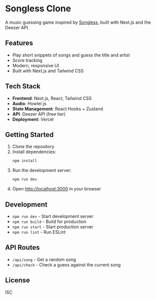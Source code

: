 # Songless Clone

A music guessing game inspired by [Songless](https://lessgames.com/songless), built with Next.js and the Deezer API.

## Features

- Play short snippets of songs and guess the title and artist
- Score tracking
- Modern, responsive UI
- Built with Next.js and Tailwind CSS

## Tech Stack

- **Frontend**: Next.js, React, Tailwind CSS
- **Audio**: Howler.js
- **State Management**: React Hooks + Zustand
- **API**: Deezer API (free tier)
- **Deployment**: Vercel

## Getting Started

1. Clone the repository
2. Install dependencies:
   ```bash
   npm install
   ```
3. Run the development server:
   ```bash
   npm run dev
   ```
4. Open [http://localhost:3000](http://localhost:3000) in your browser

## Development

- `npm run dev` - Start development server
- `npm run build` - Build for production
- `npm run start` - Start production server
- `npm run lint` - Run ESLint

## API Routes

- `/api/song` - Get a random song
- `/api/check` - Check a guess against the current song

## License

ISC 